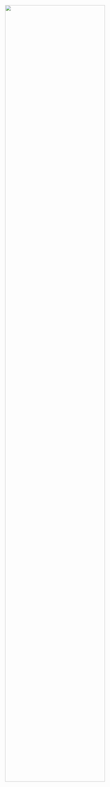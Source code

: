 <div id="header" align="center" >
  <img src="https://media.giphy.com/media/26u4nJPf0JtQPdStq/giphy.gif" width="80%"/>
</div>
